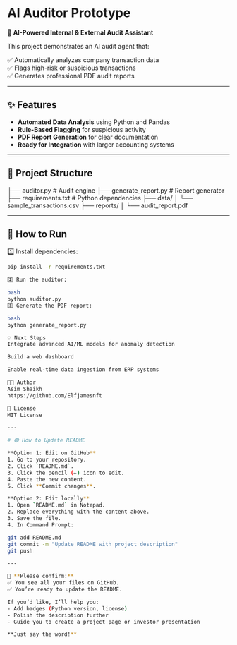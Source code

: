 # AI Auditor Prototype

🚀 **AI-Powered Internal & External Audit Assistant**

This project demonstrates an AI audit agent that:

✅ Automatically analyzes company transaction data  
✅ Flags high-risk or suspicious transactions  
✅ Generates professional PDF audit reports  

---

## ✨ Features

- **Automated Data Analysis** using Python and Pandas
- **Rule-Based Flagging** for suspicious activity
- **PDF Report Generation** for clear documentation
- **Ready for Integration** with larger accounting systems

---

## 📂 Project Structure

├── auditor.py # Audit engine
├── generate_report.py # Report generator
├── requirements.txt # Python dependencies
├── data/
│ └── sample_transactions.csv
├── reports/
│ └── audit_report.pdf

---

## 🚀 How to Run

1️⃣ Install dependencies:

```bash
pip install -r requirements.txt

2️⃣ Run the auditor:

bash
python auditor.py
3️⃣ Generate the PDF report:

bash
python generate_report.py

💡 Next Steps
Integrate advanced AI/ML models for anomaly detection

Build a web dashboard

Enable real-time data ingestion from ERP systems

🧑‍💼 Author
Asim Shaikh
https://github.com/Elfjamesnft

📄 License
MIT License

---

# 🟢 How to Update README

**Option 1: Edit on GitHub**
1. Go to your repository.
2. Click `README.md`.
3. Click the pencil (✏️) icon to edit.
4. Paste the new content.
5. Click **Commit changes**.

**Option 2: Edit locally**
1. Open `README.md` in Notepad.
2. Replace everything with the content above.
3. Save the file.
4. In Command Prompt:

git add README.md
git commit -m "Update README with project description"
git push

---

🎯 **Please confirm:**
✅ You see all your files on GitHub.
✅ You’re ready to update the README.

If you’d like, I’ll help you:
- Add badges (Python version, license)
- Polish the description further
- Guide you to create a project page or investor presentation

**Just say the word!**


